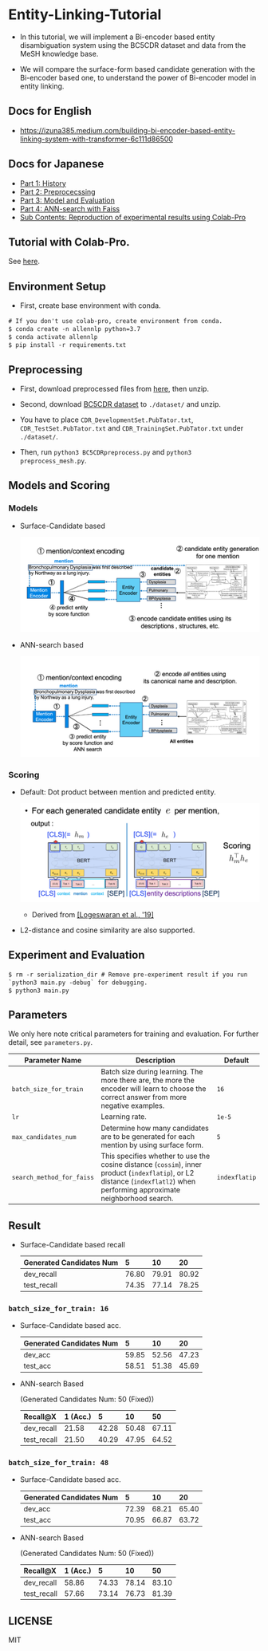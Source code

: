 # Entity-Linking-Tutorial
* In this tutorial, we will implement a Bi-encoder based entity disambiguation system using the BC5CDR dataset and data from the MeSH knowledge base.

* We will compare the surface-form based candidate generation with the Bi-encoder based one, to understand the power of Bi-encoder model in entity linking.
## Docs for English
* https://izuna385.medium.com/building-bi-encoder-based-entity-linking-system-with-transformer-6c111d86500

## Docs for Japanese
* [Part 1: History](https://qiita.com/izuna385/items/9d658620b9b96b0b4ec9)
* [Part 2: Preprocecssing](https://qiita.com/izuna385/items/c2918874fbb564acf1e0)
* [Part 3: Model and Evaluation](https://qiita.com/izuna385/items/367b7b365a2791ee4f8e)
* [Part 4: ANN-search with Faiss](https://qiita.com/izuna385/items/bce14031e8a443a0db44)
* [Sub Contents: Reproduction of experimental results using Colab-Pro](https://qiita.com/izuna385/items/bbac95594e20e6990189)

## Tutorial with Colab-Pro.
See [here](./docs/Colab_Pro_Tutorial.md).

## Environment Setup
* First, create base environment with conda.
```
# If you don't use colab-pro, create environment from conda.
$ conda create -n allennlp python=3.7
$ conda activate allennlp
$ pip install -r requirements.txt
```

## Preprocessing

* First, download preprocessed files from [here](https://drive.google.com/drive/folders/1P-iXskc-hbqXateWh3wRknni_knqsagN?usp=sharing), then unzip.

* Second, download [BC5CDR dataset](https://biocreative.bioinformatics.udel.edu/resources/corpora/biocreative-v-cdr-corpus/) to `./dataset/` and unzip.

* You have to place `CDR_DevelopmentSet.PubTator.txt`, `CDR_TestSet.PubTator.txt` and `CDR_TrainingSet.PubTator.txt` under `./dataset/`.

* Then, run `python3 BC5CDRpreprocess.py` and `python3 preprocess_mesh.py`.

## Models and Scoring
### Models
* Surface-Candidate based
  
  ![biencoder](./docs/candidate_biencoder.png)
  
* ANN-search based
  
  ![entire_biencoder](./docs/biencoder.png)

### Scoring
* Default: Dot product between mention and predicted entity.

  ![scoring](./docs/scoring.png)

  * Derived from [[Logeswaran et al., '19]](https://arxiv.org/abs/1906.07348)

* L2-distance and cosine similarity are also supported.

## Experiment and Evaluation
```
$ rm -r serialization_dir # Remove pre-experiment result if you run `python3 main.py -debug` for debugging.
$ python3 main.py
```

## Parameters
We only here note critical parameters for training and evaluation. For further detail, see `parameters.py`.

| Parameter Name            | Description                                                                                                                                                                  | Default      |
|---------------------------|------------------------------------------------------------------------------------------------------------------------------------------------------------------------------|--------------|
| `batch_size_for_train`    | Batch size during learning. The more there are, the more the encoder will learn to choose the correct answer from more negative examples.                                    | `16`         |
| `lr`                      | Learning rate.                                                                                                                                                               | `1e-5`       |
| `max_candidates_num`      | Determine how many candidates are to be generated for each mention by using surface form.                                                                                    | `5`          |
| `search_method_for_faiss` | This specifies whether to use the cosine distance (`cossim`), inner product (`indexflatip`), or L2 distance (`indexflatl2`) when performing approximate neighborhood search. | `indexflatip`|


## Result

* Surface-Candidate based recall

  | Generated Candidates Num | 5     | 10    | 20    |
  |--------------------------|-------|-------|-------|
  | dev_recall               | 76.80 | 79.91 | 80.92 |
  | test_recall              | 74.35 | 77.14 | 78.25 |

### `batch_size_for_train: 16`

* Surface-Candidate based acc.
  
  | Generated Candidates Num | 5     | 10    | 20    |
  |--------------------------|-------|-------|-------|
  | dev_acc                  | 59.85 | 52.56 | 47.23 |
  | test_acc                 | 58.51 | 51.38 | 45.69 |

* ANN-search Based 

  (Generated Candidates Num: 50 (Fixed))
  
  | Recall@X   | 1 (Acc.) | 5     | 10    | 50    |
  |------------|----------|-------|-------|-------|
  | dev_recall | 21.58    | 42.28 | 50.48 | 67.11 |
  | test_recall| 21.50    | 40.29 | 47.95 | 64.52 |

### `batch_size_for_train: 48`

* Surface-Candidate based acc.
  
  | Generated Candidates Num | 5     | 10    | 20    |
  |--------------------------|-------|-------|-------|
  | dev_acc                  | 72.39 | 68.21 | 65.40 |
  | test_acc                 | 70.95 | 66.87 | 63.72 |

* ANN-search Based 

  (Generated Candidates Num: 50 (Fixed))
  
  | Recall@X   | 1 (Acc.) | 5     | 10    | 50    |
  |------------|----------|-------|-------|-------|
  | dev_recall | 58.86    | 74.33 | 78.14 | 83.10 |
  | test_recall| 57.66    | 73.14 | 76.73 | 81.39 |

## LICENSE
MIT